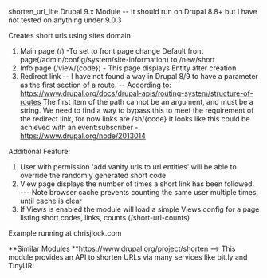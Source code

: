 shorten_url_lite
Drupal 9.x Module -- It should run on Drupal 8.8+ but I have not tested on anything under 9.0.3

Creates short urls using sites domain


1. Main page (/) -To set to front page change Default front page(/admin/config/system/site-information) to /new/short 
2. Info page (/view/{code}) -  This page displays Entity after creation
3. Redirect link -- I have not found a way in Drupal 8/9 to have a parameter as the first section of a route. -- According to: https://www.drupal.org/docs/drupal-apis/routing-system/structure-of-routes The first item of the path cannot be an argument, and must be a string. We need to find a way to bypass this to meet the requirement of the redirect link, for now links are /sh/{code}
It looks like this could be achieved with an event:subscriber - https://www.drupal.org/node/2013014


Additional Feature:
1. User with permission 'add vanity urls to url entities' will be able to override the randomly generated short code
2. View page displays the number of times a short link has been followed.
--- Note browser cache prevents counting the same user multiple times, until cache is clear
3. If Views is enabled the module will load a simple Views config for a page listing short codes, links, counts (/short-url-counts)


Example running at chrisjlock.com


**Similar Modules
**https://www.drupal.org/project/shorten --> This module provides an API to shorten URLs via many services like bit.ly and TinyURL



